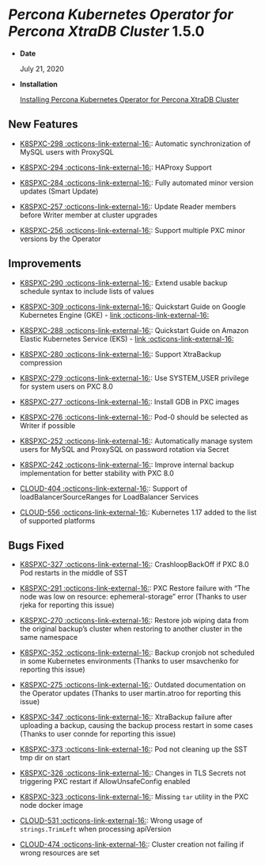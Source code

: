 # *Percona Kubernetes Operator for Percona XtraDB Cluster* 1.5.0


* **Date**

    July 21, 2020



* **Installation**

    [Installing Percona Kubernetes Operator for Percona XtraDB Cluster](../System-Requirements.md#installation-guidelines)


## New Features


* [K8SPXC-298 :octicons-link-external-16:](https://jira.percona.com/browse/K8SPXC-298): Automatic synchronization of MySQL users with ProxySQL


* [K8SPXC-294 :octicons-link-external-16:](https://jira.percona.com/browse/K8SPXC-294): HAProxy Support


* [K8SPXC-284 :octicons-link-external-16:](https://jira.percona.com/browse/K8SPXC-284): Fully automated minor version updates (Smart Update)


* [K8SPXC-257 :octicons-link-external-16:](https://jira.percona.com/browse/K8SPXC-257): Update Reader members before Writer member at cluster upgrades


* [K8SPXC-256 :octicons-link-external-16:](https://jira.percona.com/browse/K8SPXC-256): Support multiple PXC minor versions by the Operator

## Improvements


* [K8SPXC-290 :octicons-link-external-16:](https://jira.percona.com/browse/K8SPXC-290): Extend usable backup schedule syntax to include lists of values


* [K8SPXC-309 :octicons-link-external-16:](https://jira.percona.com/browse/K8SPXC-309): Quickstart Guide on Google Kubernetes Engine (GKE) - [link :octicons-link-external-16:](https://www.percona.com/doc/kubernetes-operator-for-pxc/gke.html)


* [K8SPXC-288 :octicons-link-external-16:](https://jira.percona.com/browse/K8SPXC-288): Quickstart Guide on Amazon Elastic Kubernetes Service (EKS) - [link :octicons-link-external-16:](https://www.percona.com/doc/kubernetes-operator-for-pxc/eks.html)


* [K8SPXC-280 :octicons-link-external-16:](https://jira.percona.com/browse/K8SPXC-280): Support XtraBackup compression


* [K8SPXC-279 :octicons-link-external-16:](https://jira.percona.com/browse/K8SPXC-279): Use SYSTEM_USER privilege for system users on PXC 8.0


* [K8SPXC-277 :octicons-link-external-16:](https://jira.percona.com/browse/K8SPXC-277): Install GDB in PXC images


* [K8SPXC-276 :octicons-link-external-16:](https://jira.percona.com/browse/K8SPXC-276): Pod-0 should be selected as Writer if possible


* [K8SPXC-252 :octicons-link-external-16:](https://jira.percona.com/browse/K8SPXC-252): Automatically manage system users for MySQL and ProxySQL on password rotation via Secret


* [K8SPXC-242 :octicons-link-external-16:](https://jira.percona.com/browse/K8SPXC-242): Improve internal backup implementation for better stability with PXC 8.0


* [CLOUD-404 :octicons-link-external-16:](https://jira.percona.com/browse/CLOUD-404): Support of loadBalancerSourceRanges for LoadBalancer Services


* [CLOUD-556 :octicons-link-external-16:](https://jira.percona.com/browse/CLOUD-556): Kubernetes 1.17 added to the list of supported platforms

## Bugs Fixed


* [K8SPXC-327 :octicons-link-external-16:](https://jira.percona.com/browse/K8SPXC-327): CrashloopBackOff if PXC 8.0 Pod restarts in the middle of SST


* [K8SPXC-291 :octicons-link-external-16:](https://jira.percona.com/browse/K8SPXC-291): PXC Restore failure with “The node was low on resource: ephemeral-storage” error (Thanks to user rjeka for reporting this issue)


* [K8SPXC-270 :octicons-link-external-16:](https://jira.percona.com/browse/K8SPXC-270): Restore job wiping data from the original backup’s cluster when restoring to another cluster in the same namespace


* [K8SPXC-352 :octicons-link-external-16:](https://jira.percona.com/browse/K8SPXC-352): Backup cronjob not scheduled in some Kubernetes environments (Thanks to user msavchenko for reporting this issue)


* [K8SPXC-275 :octicons-link-external-16:](https://jira.percona.com/browse/K8SPXC-275): Outdated documentation on the Operator updates (Thanks to user martin.atroo for reporting this issue)


* [K8SPXC-347 :octicons-link-external-16:](https://jira.percona.com/browse/K8SPXC-347): XtraBackup failure after uploading a backup, causing the backup process restart in some cases (Thanks to user connde for reporting this issue)


* [K8SPXC-373 :octicons-link-external-16:](https://jira.percona.com/browse/K8SPXC-373): Pod not cleaning up the SST tmp dir on start


* [K8SPXC-326 :octicons-link-external-16:](https://jira.percona.com/browse/K8SPXC-326): Changes in TLS Secrets not triggering PXC restart if AllowUnsafeConfig enabled


* [K8SPXC-323 :octicons-link-external-16:](https://jira.percona.com/browse/K8SPXC-323): Missing `tar` utility in the PXC node docker image


* [CLOUD-531 :octicons-link-external-16:](https://jira.percona.com/browse/CLOUD-531): Wrong usage of `strings.TrimLeft` when processing apiVersion


* [CLOUD-474 :octicons-link-external-16:](https://jira.percona.com/browse/CLOUD-474): Cluster creation not failing if wrong resources are set
